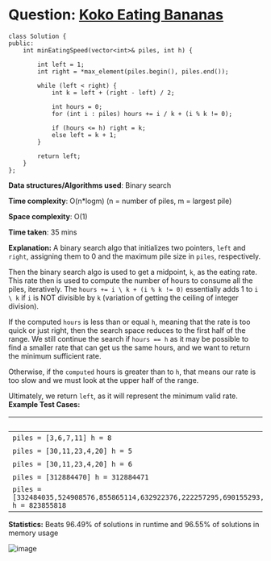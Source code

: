 <h1>Question: <a href="https://leetcode.com/problems/koko-eating-bananas/description/">Koko Eating Bananas</a></h1>

```
class Solution {
public:
    int minEatingSpeed(vector<int>& piles, int h) {

        int left = 1;
        int right = *max_element(piles.begin(), piles.end());
        
        while (left < right) {
            int k = left + (right - left) / 2;

            int hours = 0;
            for (int i : piles) hours += i / k + (i % k != 0);

            if (hours <= h) right = k;
            else left = k + 1;
        }

        return left;
    }
};
```

**Data structures/Algorithms used**: Binary search

**Time complexity**: O(n*logm) (n = number of piles, m = largest pile)

**Space complexity**: O(1)

**Time taken**: 35 mins

**Explanation:**
A binary search algo that initializes two pointers, `left` and `right`, assigning them to 0 and the maximum pile size in `piles`, respectively.

Then the binary search algo is used to get a midpoint, `k`, as the eating rate. This rate then is used to compute the number of hours to consume all the piles, iteratively. The `hours += i \ k + (i % k != 0)` essentially adds 1 to `i \ k` if `i` is NOT divisible by `k` (variation of getting the ceiling of integer division). 

If the computed `hours` is less than or equal `h`, meaning that the rate is too quick or just right, then the search space reduces to the first half of the range. We still continue the search if `hours == h` as it may be possible to find a smaller rate that can get us the same hours, and we want to return the minimum sufficient rate.

Otherwise, if the `computed` hours is greater than to `h`, that means our rate is too slow and we must look at the upper half of the range.

Ultimately, we return `left`, as it will represent the minimum valid rate. 
**Example Test Cases:**


| Input  | Output |
| ------------- | ------------- |
| <code>piles = [3,6,7,11] h = 8</code>  | 4 |
| <code>piles = [30,11,23,4,20] h = 5</code>  | 30 |
| <code>piles = [30,11,23,4,20] h = 6</code>  | 23 |
| <code>piles = [312884470] h = 312884471</code>  | 2 | 
| <code>piles = [332484035,524908576,855865114,632922376,222257295,690155293,112677673,679580077,337406589,290818316,877337160,901728858,679284947,688210097,692137887,718203285,629455728,941802184] h = 823855818</code>  | 14 |



**Statistics:** Beats 96.49% of solutions in runtime and 96.55% of solutions in memory usage

![image](https://github.com/user-attachments/assets/3a229e80-298b-4dee-8fd4-18da13d04644)
